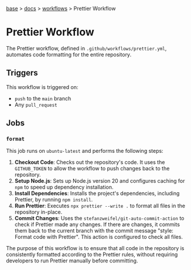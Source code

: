 [base](../README.md) > [docs](./README.md) > [workflows](./workflows.md) > Prettier Workflow

# Prettier Workflow

The Prettier workflow, defined in `.github/workflows/prettier.yml`, automates code formatting for the entire repository.

## Triggers

This workflow is triggered on:

- `push` to the `main` branch
- Any `pull_request`

## Jobs

### `format`

This job runs on `ubuntu-latest` and performs the following steps:

1.  **Checkout Code**: Checks out the repository's code. It uses the `GITHUB_TOKEN` to allow the workflow to push changes back to the repository.
2.  **Setup Node.js**: Sets up Node.js version 20 and configures caching for `npm` to speed up dependency installation.
3.  **Install Dependencies**: Installs the project's dependencies, including Prettier, by running `npm install`.
4.  **Run Prettier**: Executes `npx prettier --write .` to format all files in the repository in-place.
5.  **Commit Changes**: Uses the `stefanzweifel/git-auto-commit-action` to check if Prettier made any changes. If there are changes, it commits them back to the current branch with the commit message "style: Format code with Prettier". This action is configured to check all files.

The purpose of this workflow is to ensure that all code in the repository is consistently formatted according to the Prettier rules, without requiring developers to run Prettier manually before committing.
